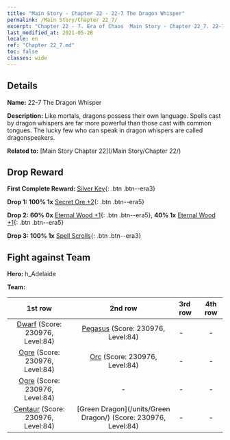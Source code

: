 ```yaml
---
title: "Main Story - Chapter 22 - 22-7 The Dragon Whisper"
permalink: /Main Story/Chapter 22_7/
excerpt: "Chapter 22 - 7. Era of Chaos  Main Story - Chapter 22_7. 22-7 The Dragon Whisper"
last_modified_at: 2021-05-28
locale: en
ref: "Chapter 22_7.md"
toc: false
classes: wide
---
```


## Details

 **Name:** 22-7 The Dragon Whisper

 **Description:** Like mortals, dragons possess their own language. Spells cast by dragon whispers are far more powerful than those cast with common tongues. The lucky few who can speak in dragon whispers are called dragonspeakers.

 **Related to:** [Main Story Chapter 22](/Main Story/Chapter 22/)

## Drop Reward

 **First Complete Reward:** [Silver Key](/Items/con_693/){: .btn .btn--era3}

 **Drop 1:** **100% 1x** [Secret Ore +2](/Items/mat_75/){: .btn .btn--era5}

 **Drop 2:** **60% 0x** [Eternal Wood +1](/Items/mat_69/){: .btn .btn--era5}, **40% 1x** [Eternal Wood +1](/Items/mat_69/){: .btn .btn--era5}

 **Drop 3:** **100% 1x** [Spell Scrolls](/Items/con_694/){: .btn .btn--era3}


## Fight against Team
 **Hero:** h_Adelaide

 **Team:**


  | 1st row | 2nd row | 3rd row | 4th row |
  |:----:|:----:|:----|:----:|
  | [Dwarf](/units/Dwarf/) (Score: 230976, Level:84)  | [Pegasus](/units/Pegasus/) (Score: 230976, Level:84)  | - | - |
  | [Ogre](/units/Ogre/) (Score: 230976, Level:84)  | [Orc](/units/Orc/) (Score: 230976, Level:84)  | - | - |
  | [Ogre](/units/Ogre/) (Score: 230976, Level:84)  | - | - | - |
  | [Centaur](/units/Centaur/) (Score: 230976, Level:84)  | [Green Dragon](/units/Green Dragon/) (Score: 230976, Level:84)  | - | - |


